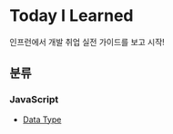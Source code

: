 # Today I Learned

인프런에서 개발 취업 실전 가이드를 보고 시작!

## 분류

### JavaScript

- [Data Type](https://github.com/dinomoon/TIL/blob/master/JavaScript/data_type.md)
